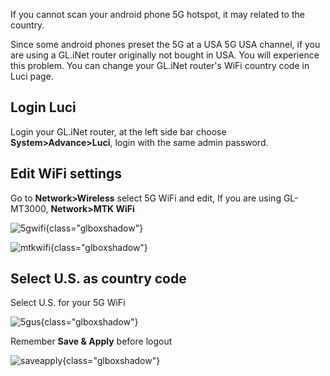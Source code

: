 If you cannot scan your android phone 5G hotspot, it may related to the country.

Since some android phones preset the 5G at a USA 5G USA channel, if you are using a GL.iNet router originally not bought in USA. You will experience this problem. You can change your GL.iNet router's WiFi country code in Luci page.

## Login Luci

Login your GL.iNet router, at the left side bar choose **System>Advance>Luci**, login with the same admin password.

## Edit WiFi settings

Go to **Network>Wireless** select 5G WiFi and edit, If you are using GL-MT3000, **Network>MTK WiFi**

![5gwifi](https://static.gl-inet.com/docs/router/en/4/tutorials/5ghotspot/5gwifi.jpg){class="glboxshadow"}

![mtkwifi](https://static.gl-inet.com/docs/router/en/4/tutorials/5ghotspot/mtkwifi.jpg){class="glboxshadow"}

## Select U.S. as country code

Select U.S. for your 5G WiFi

![5gus](https://static.gl-inet.com/docs/router/en/4/tutorials/5ghotspot/5gus.jpg){class="glboxshadow"}

Remember **Save & Apply** before logout

![saveapply](https://static.gl-inet.com/docs/router/en/4/tutorials/5ghotspot/saveapply.jpg){class="glboxshadow"}